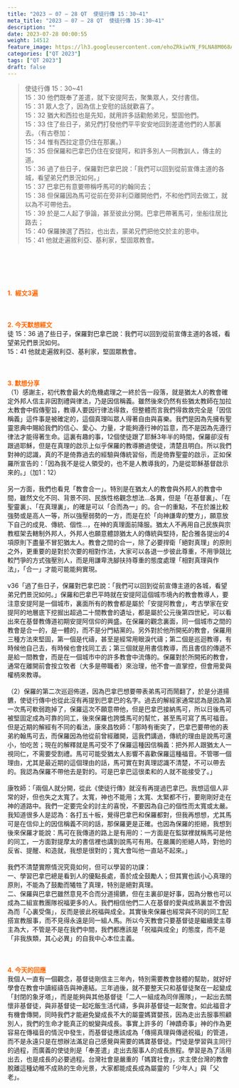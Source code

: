 ```yaml
---
title: "2023 – 07 – 28 QT  使徒行傳 15：30~41"
meta_title: "2023 – 07 – 28 QT  使徒行傳 15：30~41"
description: ""
date: 2023-07-28 00:00:55
weight: 14512
feature_image: https://lh3.googleusercontent.com/ehoZRkiwYN_F9LNA8M068AYxt73EavCZno-PD1cJRuf5BbSkQVUWr3gNEbt5kSs28Pb_Elg17kSrtf9ybWvojWoMV6I4tPM3vGRGDq6GkKkPdL2Gut4QAIw4-uykKUAtNiKgQKntvsU=w800
categories: ["QT 2023"]
tags: ["QT 2023"]
draft: false
---
```


<blockquote>使徒行傳 15：30~41<br />
15：30 他們既奉了差遣，就下安提阿去，聚集眾人，交付書信。<br />
15：31 眾人念了，因為信上安慰的話就歡喜了。<br />
15：32 猶大和西拉也是先知，就用許多話勸勉弟兄，堅固他們。<br />
15：33 住了些日子，弟兄們打發他們平平安安地回到差遣他們的人那裏去。（有古卷加：<br />
15：34 惟有西拉定意仍住在那裏。）<br />
15：35 但保羅和巴拿巴仍住在安提阿，和許多別人一同教訓人，傳主的道。<br />
15：36 過了些日子，保羅對巴拿巴說：「我們可以回到從前宣傳主道的各城，看望弟兄們景況如何。」<br />
15：37 巴拿巴有意要帶稱呼馬可的約翰同去；<br />
15：38 但保羅因為馬可從前在旁非利亞離開他們，不和他們同去做工，就以為不可帶他去。<br />
15：39 於是二人起了爭論，甚至彼此分開。巴拿巴帶著馬可，坐船往居比路去；<br />
15：40 保羅揀選了西拉，也出去，蒙弟兄們把他交於主的恩中。<br />
15：41 他就走遍敘利亞、基利家，堅固眾教會。</blockquote><br />
&nbsp;<br />
<br />
&nbsp;<br />
<br />
<span style="color: #ff6600;"><strong>1.  經文3遍</strong></span><br />
<br />
&nbsp;<br />
<br />
<span style="color: #ff6600;"><strong>2. 今天默想經文<br />
</strong></span>徒 15：36 過了些日子，保羅對巴拿巴說：我們可以回到從前宣傳主道的各城，看望弟兄們景況如何。<br />
15：41 他就走遍敘利亞、基利家，堅固眾教會。<br />
<br />
&nbsp;<br />
<br />
<strong><span style="color: #ff6600;">3. 默想分享<br />
</span></strong>（1）感謝主，初代教會最大的危機處理之一終於告一段落，就是猶太人的教會確定外邦人信主非因割禮與律法，乃是因信稱義。雖然後來仍然有些猶太教師在加拉太教會中假傳聖旨，教導人要因行律法得救，但整體而言我們得救救完全是「因信稱義」這件事是被確定的，這個真理叫眾人得著自由與喜樂。我們是因為先擁有聖靈恩典中賜給我們的信心、愛心、力量，才能夠遵行神的旨意，而不是因為先遵行律法才能得著生命。這裏有趣的事，12個使徒跟了耶穌3年半的時間，保羅卻沒有跟過耶穌，但是在真理的啟示上似乎保羅的教導勝過使徒，清楚且明白。所以我們對神的認識，真的不是倚靠過去的經驗與傳統習俗，而是倚靠聖靈的啟示，正如保羅所宣告的：「因為我不是從人領受的，也不是人教導我的，乃是從耶穌基督啟示來的。」（加1：12）<br />
<br />
另一方面，我們也看見「教會合一」。特別是在猶太人的教會與外邦人的教會中間，雖然文化不同、背景不同、民族性格觀念想法…各異，但是「在基督裏」、「在聖靈裏」、「在真理裏」，的確是可以「合而為一」的。合一的重點，不在於誰比較強勢或是高人一等，所以強壓弱勢的一方，而是在於「向神謙卑的雙方」，願意放下自己的成見、傳統、個性…，在神的真理面前降服。猶太人不再用自己民族與宗教框架去轄制外邦人，外邦人也願意體諒猶太人的傳統與堅持，配合雅各提出的4項原則下盡量不冒犯猶太人。教會之間的合一，除了必要捍衛「絕對真理」的原則之外，更重要的是對於次要的相對作法，大家可以各退一步彼此尊重，不用爭競比較鬥爭的方式強壓別人，而是用謙卑洗腳扶持尊重的態度處理「相對真理與作法」，「合一」才能可能能夠實現。<br />
<br />
v36「過了些日子，保羅對巴拿巴說：「我們可以回到從前宣傳主道的各城，看望弟兄們景況如何。」保羅和巴拿巴平時就在安提阿這個城市境內的教會教導人，要注意安提阿是一個城市，裏面所有的教會都是屬於「安提阿教會」，考古學家在安提阿的地層底下挖掘出超過二十間教會的遺址，都是屬於公元後第四世紀，可以看出來在基督教傳道初期安提阿信仰的興盛。在保羅的觀念裏面，同一個城市之間的教會是合一的，是一體的，而不是分門結黨的。另外對於他所開拓的教會，保羅用三種方法來堅固，第一個是代禱，甚至是經常用眼淚代禱；第二個是巡迴教導，有時候他自己去，有時候也會找同工去；第三個就是用書信教導，而且書信的傳遞不是給一間教會，而是在一個城市中的許多教會中流傳的。保羅對於所開拓的教會，通常在離開前會按立牧者（大多是帶職者）來治理，他不會一直掌控，但會用愛與權柄來教導。<br />
<br />
（2）保羅的第二次巡迴佈道，因為巴拿巴想要帶表弟馬可而鬧翻了，於是分道揚鑣，使徒行傳中也從此沒有再提到巴拿巴的名字。過去的解經家通常認為是因為第一次馬可軟弱跑掉了，保羅這次不願意帶他，但是巴拿巴接納馬可，所以日後馬可被堅固定成為可靠的同工，後來保羅也誇獎馬可的幫忙，甚至馬可寫了馬可福音。但是近期的解經有不同的看法，康來昌牧師：「那時有衝突了，巴拿巴要帶他的表弟約翰馬可去，而保羅因為他從前曾經離開，這我們講過，傳統的理由是說馬可還小，怕吃苦；現在的解釋就是馬可受不了保羅這種因信稱義：把外邦人跟猶太人一視同仁，不需要受割禮。馬可可能受猶太人影響不喜歡保羅這種福音。不管哪一個理由，尤其是最近期的這個理由的話，馬可實在對真理認識不清楚，不可以帶去的。我認為保羅不帶他去是對的。可是巴拿巴這很柔和的人就不能接受了。」<br />
<br />
康牧師：「兩個人就分開，從此《使徒行傳》就沒有再提過巴拿巴。我想這個人非常的好，但也失之太寬了。太寬，神也不能用；太寬、太緊都不行，要剛剛好走在神的道路中。我們一定要完全的討主的喜悅，不要因為自己的個性而太寬或太嚴。我知道很多人是認為：各打五十板，覺得巴拿巴和保羅都對，但我再想想，尤其馬可是在信仰上的因信稱義不同的話，那保羅更是正確。也因為保羅的拒絕，我想到後來保羅才能說：馬可在我傳道的路上是有用的：一方面是在監獄裡就稱馬可是他的同工，一方面對提摩太的書信裡也講到說馬可有用。在嚴厲的拒絕人時，對他的反省、提醒、和造就，我想是很對的；寬大會叫他一直站不起來。」<br />
<br />
我們不清楚實際情況究竟如何，但可以學習的功課：<br />
一、學習巴拿巴總是看到人的優點長處，善於成全鼓勵人；但其實也該小心真理的原則，不能為了鼓勵而犧牲了真理，特別是絕對真理。<br />
二、保羅與巴拿巴雖然意見不合而分道揚鑣，但在主裏卻是好事，因為分散也可以成為二組宣教團隊祝福更多的人。我們相信他們二人在基督的愛與成熟裏並不會因為而「心裏受傷」，反而是彼此祝福與成全。其實後來保羅也經常與不同的同工配搭宣教服事，而不見得永遠是同一組人馬。所以今天教會只要基督徒是繼續愛主尊主為大，不管是不是在我們中間，我們都應該是「祝福與成全」的態度，而不是「非我族類，其心必異」的自我中心本位主義。<br />
<br />
&nbsp;<br />
<br />
<strong style="font-size: inherit;"><span style="color: #ff6600;">4. 今天的回應<br />
</span></strong>我個人一直有一個觀念，基督徒剛信主三年內，特別需要教會肢體的幫助，就好好學會在教會中讀經禱告與神連結。三年過後，就不要整天只和基督徒聚在一起變成「封閉的象牙塔」，而是能夠與其他基督徒「二人一組成為同伴團隊」，一起出去關懷非基督徒，與非基督徒一起吃飯生活代禱，多與非基督徒一起聚會。如此福音才有機會傳開，同時我們才能避免變成長不大的屬靈媽寶嬰孩，因為走出去服事照顧別人，我們的生命才能真正的蛻變與成長。事實上許多的「神蹟奇事」神的作為更容易在傳福音的情況中發生，而基督徒應該成為「傳揚真理與傳遞祝福」的管道，而不是永遠只是在想辦法滿足自己感覺與需要的媽寶基督徒。門徒是學習與主同行的過程，而廣義的使徒則是「奉差遣」走出去服事人的成長旅程。學習是為了活用出去，也是成長的必要過程。台灣社會是嚴重的「媽寶社會」，求主使台灣的教會脫離這種幼稚不成熟的生命光景，大家都能成長成為屬靈的「少年人」與「父老」。<br />
<br />
<audio style="display: none;" controls="controls"></audio><br />
<br />
<audio style="display: none;" controls="controls"></audio><br />
<br />
<audio style="display: none;" controls="controls"></audio><br />
<br />
<audio style="display: none;" controls="controls"></audio><br />
<br />
<audio style="display: none;" controls="controls"></audio>
        